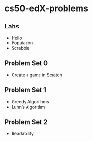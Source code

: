 # cs50-edX-problems

## Labs
* Hello
* Population
* Scrabble

## Problem Set 0
* Create a game in Scratch

## Problem Set 1
* Greedy Algorithms
* Luhn’s Algorithm

## Problem Set 2
* Readability
